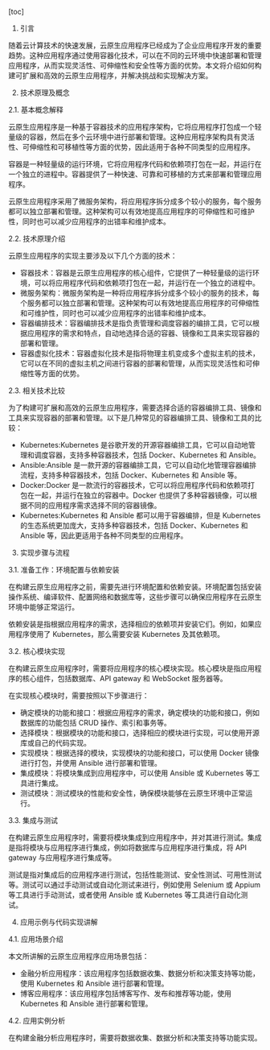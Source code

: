 
[toc]                    
                
                
1. 引言

随着云计算技术的快速发展，云原生应用程序已经成为了企业应用程序开发的重要趋势。这种应用程序通过使用容器化技术，可以在不同的云环境中快速部署和管理应用程序，从而实现灵活性、可伸缩性和安全性等方面的优势。本文将介绍如何构建可扩展和高效的云原生应用程序，并解决挑战和实现解决方案。

2. 技术原理及概念

2.1. 基本概念解释

云原生应用程序是一种基于容器技术的应用程序架构，它将应用程序打包成一个轻量级的容器，然后在多个云环境中进行部署和管理。这种应用程序架构具有灵活性、可伸缩性和可移植性等方面的优势，因此适用于各种不同类型的应用程序。

容器是一种轻量级的运行环境，它将应用程序代码和依赖项打包在一起，并运行在一个独立的进程中。容器提供了一种快速、可靠和可移植的方式来部署和管理应用程序。

云原生应用程序采用了微服务架构，将应用程序拆分成多个较小的服务，每个服务都可以独立部署和管理。这种架构可以有效地提高应用程序的可伸缩性和可维护性，同时也可以减少应用程序的出错率和维护成本。

2.2. 技术原理介绍

云原生应用程序的实现主要涉及以下几个方面的技术：

- 容器技术：容器是云原生应用程序的核心组件，它提供了一种轻量级的运行环境，可以将应用程序代码和依赖项打包在一起，并运行在一个独立的进程中。
- 微服务架构：微服务架构是一种将应用程序拆分成多个较小的服务的技术，每个服务都可以独立部署和管理。这种架构可以有效地提高应用程序的可伸缩性和可维护性，同时也可以减少应用程序的出错率和维护成本。
- 容器编排技术：容器编排技术是指负责管理和调度容器的编排工具，它可以根据应用程序的需求和特点，自动地选择合适的容器、镜像和工具来实现容器的部署和管理。
- 容器虚拟化技术：容器虚拟化技术是指将物理主机变成多个虚拟主机的技术，它可以在不同的虚拟主机之间进行容器的部署和管理，从而实现灵活性和可伸缩性等方面的优势。

2.3. 相关技术比较

为了构建可扩展和高效的云原生应用程序，需要选择合适的容器编排工具、镜像和工具来实现容器的部署和管理。以下是几种常见的容器编排工具、镜像和工具的比较：

- Kubernetes:Kubernetes 是谷歌开发的开源容器编排工具，它可以自动地管理和调度容器，支持多种容器技术，包括 Docker、Kubernetes 和 Ansible。
- Ansible:Ansible 是一款开源的容器编排工具，它可以自动化地管理容器编排流程，支持多种容器技术，包括 Docker、Kubernetes 和 Ansible 等。
- Docker:Docker 是一款流行的容器技术，它可以将应用程序代码和依赖项打包在一起，并运行在独立的容器中。Docker 也提供了多种容器镜像，可以根据不同的应用程序需求选择不同的容器镜像。
- Kubernetes:Kubernetes 和 Ansible 都可以用于容器编排，但是 Kubernetes 的生态系统更加庞大，支持多种容器技术，包括 Docker、Kubernetes 和 Ansible 等，因此更适用于各种不同类型的应用程序。

3. 实现步骤与流程

3.1. 准备工作：环境配置与依赖安装

在构建云原生应用程序之前，需要先进行环境配置和依赖安装。环境配置包括安装操作系统、编译软件、配置网络和数据库等，这些步骤可以确保应用程序在云原生环境中能够正常运行。

依赖安装是指根据应用程序的需求，选择相应的依赖项并安装它们。例如，如果应用程序使用了 Kubernetes，那么需要安装 Kubernetes 及其依赖项。

3.2. 核心模块实现

在构建云原生应用程序时，需要将应用程序的核心模块实现。核心模块是指应用程序的核心组件，包括数据库、API  gateway 和 WebSocket 服务器等。

在实现核心模块时，需要按照以下步骤进行：

- 确定模块的功能和接口：根据应用程序的需求，确定模块的功能和接口，例如数据库的功能包括 CRUD 操作、索引和事务等。
- 选择模块：根据模块的功能和接口，选择相应的模块进行实现，可以使用开源库或自己的代码实现。
- 实现模块：根据选择的模块，实现模块的功能和接口，可以使用 Docker 镜像进行打包，并使用 Ansible 进行部署和管理。
- 集成模块：将模块集成到应用程序中，可以使用 Ansible 或 Kubernetes 等工具进行集成。
- 测试模块：测试模块的性能和安全性，确保模块能够在云原生环境中正常运行。

3.3. 集成与测试

在构建云原生应用程序时，需要将模块集成到应用程序中，并对其进行测试。集成是指将模块与应用程序进行集成，例如将数据库与应用程序进行集成，将 API  gateway 与应用程序进行集成等。

测试是指对集成后的应用程序进行测试，包括性能测试、安全性测试、可用性测试等。测试可以通过手动测试或自动化测试来进行，例如使用 Selenium 或 Appium 等工具进行手动测试，或者使用 Ansible 或 Kubernetes 等工具进行自动化测试。

4. 应用示例与代码实现讲解

4.1. 应用场景介绍

本文所讲解的云原生应用程序应用场景包括：

- 金融分析应用程序：该应用程序包括数据收集、数据分析和决策支持等功能，使用 Kubernetes 和 Ansible 进行部署和管理。
- 博客应用程序：该应用程序包括博客写作、发布和推荐等功能，使用 Kubernetes 和 Ansible 进行部署和管理。

4.2. 应用实例分析

在构建金融分析应用程序时，需要将数据收集、数据分析和决策支持等功能实现。

